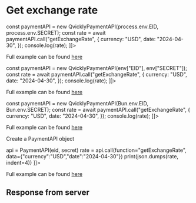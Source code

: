 # Get exchange rate

<include from="Snippets-PaymentAPI.md" element-id="snippet-header"></include>

<tabs>
    <tab title="%code-json%">
<code-block lang="json">
<![CDATA[
{
    "credentials": {
        "id": "%MERCHANT_ID%",
        "hash": "3fe247645db7d6f4fa05bf736c774b7eb42384983490f1257d20a904f3c7beed440a0f234437b9dc701cad4b88c81d62a90de54183aa6b3c44c95424f04a98a4",
        "version": "%API_VERSION%",
        "client": "%CLIENT_NAME%",
        "language": "sv",
        "time": 1714940371.323135
    },
    "data": {
        "currency": "USD",
        "date": "2024-04-30"
    },
    "function": "getExchangeRate"
}
]]>
</code-block>
    </tab>

<tab title="%code-node%">
<code-block lang="javascript">
<![CDATA[
import { QvicklyPaymentAPI } from "../../PaymentAPI.js";

const paymentAPI = new QvicklyPaymentAPI(process.env.EID, process.env.SECRET);
const rate = await paymentAPI.call("getExchangeRate", {
    currency: "USD",
    date: "2024-04-30",
});
console.log(rate);
]]>
</code-block>

Full example can be found [here](https://github.com/Billmate/QvicklyAPISamples/blob/main/Node.JS/examples/PaymentAPI/getExchangeRate.js)

</tab>

<tab title="%code-deno%">
<code-block lang="javascript">
<![CDATA[
import {QvicklyPaymentAPI, env} from "../../PaymentAPI.ts";

const paymentAPI = new QvicklyPaymentAPI(env["EID"], env["SECRET"]);
const rate = await paymentAPI.call("getExchangeRate", {
    currency: "USD",
    date: "2024-04-30",
});
console.log(rate);
]]>
</code-block>

Full example can be found [here](https://github.com/Billmate/QvicklyAPISamples/blob/main/Deno/examples/PaymentAPI/getExchangeRate.ts)

</tab>

<tab title="%code-bun%">
<code-block lang="javascript">
<![CDATA[
import QvicklyPaymentAPI from "../../PaymentAPI";

const paymentAPI = new QvicklyPaymentAPI(Bun.env.EID, Bun.env.SECRET);
const rate = await paymentAPI.call("getExchangeRate", {
    currency: "USD",
    date: "2024-04-30",
});
console.log(rate);
]]>
</code-block>

Full example can be found [here](https://github.com/Billmate/QvicklyAPISamples/blob/main/Bun/examples/PaymentAPI/getExchangeRate.ts)

</tab>

  <tab title="%code-python%">
<code-block lang="Python">
<![CDATA[
from PaymentAPI import PaymentAPI

# Create a PaymentAPI object
api = PaymentAPI(eid, secret)
rate = api.call(function="getExchangeRate", data={"currency":"USD","date":"2024-04-30"})
print(json.dumps(rate, indent=4))
]]>
</code-block>

Full example can be found [here](https://github.com/Billmate/QvicklyAPISamples/blob/main/Python/examples/PaymentAPI/getExchangeRate.py)

  </tab>
</tabs>

## Response from server
<code-block lang="json">
<![CDATA[
{
    "credentials": {
        "hash": "669957e56ddc7394073c8f6df887e17411d7f9fe1000f04fc519b1ebebefa03c43a89d1d99d9e47bb9da2688d55af1338d7a06c6bab8b143393f0c7ced459a14",
        "logid": 1234567
    },
    "data": {
        "rate": "10.9657",
        "result": "0",
        "date": "2024-04-30"
    }
}
]]>
</code-block>

<include from="Snippets-Examples.md" element-id="snippet-footer"></include>